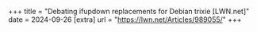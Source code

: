 +++
title = "Debating ifupdown replacements for Debian trixie [LWN.net]"
date = 2024-09-26
[extra]
url = "https://lwn.net/Articles/989055/"
+++
